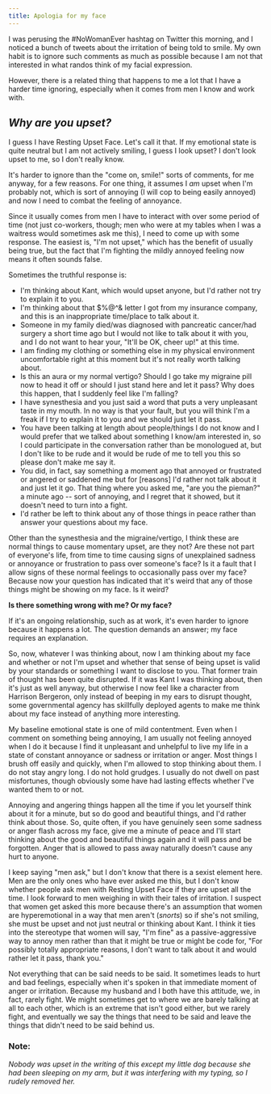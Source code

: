 ```yaml
---
title: Apologia for my face
---
```


I was perusing the #NoWomanEver hashtag on Twitter this morning, and I noticed a bunch of tweets about the irritation of being told to smile. My own habit is to ignore such comments as much as possible because I am not that interested in what randos think of my facial expression. 

However, there is a related thing that happens to me a lot that I have a harder time ignoring, especially when it comes from men I know and work with. 

## *Why are you upset?*

I guess I have Resting Upset Face. Let's call it that. If my emotional state is quite neutral but I am not actively smiling, I guess I look upset? I don't look upset to me, so I don't really know.

It's harder to ignore than the "come on, smile!" sorts of comments, for me anyway, for a few reasons. For one thing, it assumes I *am* upset when I'm probably not, which is sort of annoying (I will cop to being easily annoyed) and now I need to combat the feeling of annoyance.

Since it usually comes from men I have to interact with over some period of time (not just co-workers, though; men who were at my tables when I was a waitress would sometimes ask me this), I need to come up with some response. The easiest is, "I'm not upset," which has the benefit of usually being true, but the fact that I'm fighting the mildly annoyed feeling now means it often sounds false.

Sometimes the truthful response is:  

  * I'm thinking about Kant, which would upset anyone, but I'd rather not try to explain it to you.
  * I'm thinking about that $%@^& letter I got from my insurance company, and this is an inappropriate time/place to talk about it.
  * Someone in my family died/was diagnosed with pancreatic cancer/had surgery a short time ago but I would not like to talk about it with you, and I do not want to hear your, "It'll be OK, cheer up!" at this time.
  * I am finding my clothing or something else in my physical environment uncomfortable right at this moment but it's not really worth talking about.
  * Is this an aura or my normal vertigo? Should I go take my migraine pill now to head it off or should I just stand here and let it pass? Why does this happen, that I suddenly feel like I'm falling?
  * I have synesthesia and you just said a word that puts a very unpleasant taste in my mouth. In no way is that your fault, but you will think I'm a freak if I try to explain it to you and we should just let it pass. 
  * You have been talking at length about people/things I do not know and I would prefer that we talked about something I know/am interested in, so I could participate in the conversation rather than be monologued at, but I don't like to be rude and it would be rude of me to tell you this so please don't make me say it.
  * You did, in fact, say something a moment ago that annoyed or frustrated or angered or saddened me but for [reasons] I'd rather not talk about it and just let it go. That thing where you asked me, "are you the pieman?" a minute ago -- sort of annoying, and I regret that it showed, but it doesn't need to turn into a fight.
  * I'd rather be left to think about any of those things in peace rather than answer your questions about my face.

Other than the synesthesia and the migraine/vertigo, I think these are normal things to cause momentary upset, are they not? Are these not part of everyone's life, from time to time causing signs of unexplained sadness or annoyance or frustration to pass over someone's face? Is it a fault that I allow signs of these normal feelings to occasionally pass over my face? Because now your question has indicated that it's weird that any of those things might be showing on my face. Is it weird? 

**Is there something wrong with me? Or my face?** 

If it's an ongoing relationship, such as at work, it's even harder to ignore because it happens a lot. The question demands an answer; my face requires an explanation.

So, now, whatever I was thinking about, now I am thinking about my face and whether or not I'm upset and whether that sense of being upset is valid by your standards or something I want to disclose to you. That former train of thought has been quite disrupted. If it was Kant I was thinking about, then it's just as well anyway, but otherwise I now feel like a character from Harrison Bergeron, only instead of beeping in my ears to disrupt thought, some governmental agency has skillfully deployed agents to make me think about my face instead of anything more interesting. 

My baseline emotional state is one of mild contentment. Even when I comment on something being annoying, I am usually not feeling annoyed when I do it because I find it unpleasant and unhelpful to live my life in a state of constant annoyance or sadness or irritation or anger. Most things I brush off easily and quickly, when I'm allowed to stop thinking about them. I do not stay angry long. I do not hold grudges. I usually do not dwell on past misfortunes, though obviously some have had lasting effects whether I've wanted them to or not. 

Annoying and angering things happen all the time if you let yourself think about it for a minute, but so do good and beautiful things, and I'd rather think about those. So, quite often, if you have genuinely seen some sadness or anger flash across my face, give me a minute of peace and I'll start thinking about the good and beautiful things again and it will pass and be forgotten. Anger that is allowed to pass away naturally doesn't cause any hurt to anyone. 

I keep saying "men ask," but I don't know that there is a sexist element here. Men are the only ones who have ever asked me this, but I don't know whether people ask men with Resting Upset Face if they are upset all the time. I look forward to men weighing in with their tales of irritation. I suspect that women get asked this more because there's an assumption that women are hyperemotional in a way that men aren't (*snorts*) so if she's not smiling, she must be upset and not just neutral or thinking about Kant. I think it ties into the stereotype that women will say, "I'm fine" as a passive-aggressive way to annoy men rather than that it might be true or might be code for, "For possibly totally appropriate reasons, I don't want to talk about it and would rather let it pass, thank you." 

Not everything that can be said needs to be said. It sometimes leads to hurt and bad feelings, especially when it's spoken in that immediate moment of anger or irritation. Because my husband and I both have this attitude, we, in fact, rarely fight. We might sometimes get to where we are barely talking at all to each other, which is an extreme that isn't good either, but we rarely fight, and eventually we say the things that need to be said and leave the things that didn't need to be said behind us.


### Note:
_Nobody was upset in the writing of this except my little dog because she had been sleeping on my arm, but it was interfering with my typing, so I rudely removed her._